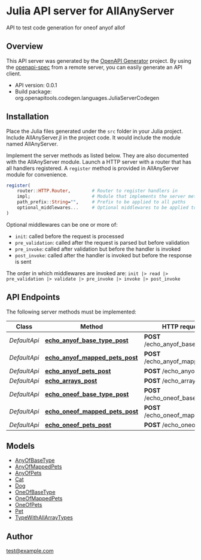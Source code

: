 # Julia API server for AllAnyServer

API to test code generation for oneof anyof allof

## Overview
This API server was generated by the [OpenAPI Generator](https://openapi-generator.tech) project.  By using the [openapi-spec](https://openapis.org) from a remote server, you can easily generate an API client.

- API version: 0.0.1
- Build package: org.openapitools.codegen.languages.JuliaServerCodegen


## Installation
Place the Julia files generated under the `src` folder in your Julia project. Include AllAnyServer.jl in the project code.
It would include the module named AllAnyServer.

Implement the server methods as listed below. They are also documented with the AllAnyServer module.
Launch a HTTP server with a router that has all handlers registered. A `register` method is provided in AllAnyServer module for convenience.

```julia
register(
    router::HTTP.Router,        # Router to register handlers in
    impl;                       # Module that implements the server methods
    path_prefix::String="",     # Prefix to be applied to all paths
    optional_middlewares...     # Optional middlewares to be applied to all handlers
)
```

Optional middlewares can be one or more of:
- `init`: called before the request is processed
- `pre_validation`: called after the request is parsed but before validation
- `pre_invoke`: called after validation but before the handler is invoked
- `post_invoke`: called after the handler is invoked but before the response is sent

The order in which middlewares are invoked are:
`init |> read |> pre_validation |> validate |> pre_invoke |> invoke |> post_invoke`


## API Endpoints

The following server methods must be implemented:

Class | Method | HTTP request | Description
------------ | ------------- | ------------- | -------------
*DefaultApi* | [**echo_anyof_base_type_post**](docs/DefaultApi.md#echo_anyof_base_type_post) | **POST** /echo_anyof_base_type | 
*DefaultApi* | [**echo_anyof_mapped_pets_post**](docs/DefaultApi.md#echo_anyof_mapped_pets_post) | **POST** /echo_anyof_mapped_pets | 
*DefaultApi* | [**echo_anyof_pets_post**](docs/DefaultApi.md#echo_anyof_pets_post) | **POST** /echo_anyof_pets | 
*DefaultApi* | [**echo_arrays_post**](docs/DefaultApi.md#echo_arrays_post) | **POST** /echo_arrays | 
*DefaultApi* | [**echo_oneof_base_type_post**](docs/DefaultApi.md#echo_oneof_base_type_post) | **POST** /echo_oneof_base_type | 
*DefaultApi* | [**echo_oneof_mapped_pets_post**](docs/DefaultApi.md#echo_oneof_mapped_pets_post) | **POST** /echo_oneof_mapped_pets | 
*DefaultApi* | [**echo_oneof_pets_post**](docs/DefaultApi.md#echo_oneof_pets_post) | **POST** /echo_oneof_pets | 



## Models

 - [AnyOfBaseType](docs/AnyOfBaseType.md)
 - [AnyOfMappedPets](docs/AnyOfMappedPets.md)
 - [AnyOfPets](docs/AnyOfPets.md)
 - [Cat](docs/Cat.md)
 - [Dog](docs/Dog.md)
 - [OneOfBaseType](docs/OneOfBaseType.md)
 - [OneOfMappedPets](docs/OneOfMappedPets.md)
 - [OneOfPets](docs/OneOfPets.md)
 - [Pet](docs/Pet.md)
 - [TypeWithAllArrayTypes](docs/TypeWithAllArrayTypes.md)



## Author

test@example.com

